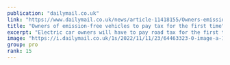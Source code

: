 ```yaml
---
publication: "dailymail.co.uk"
link: "https://www.dailymail.co.uk/news/article-11418155/Owners-emission-free-vehicles-pay-tax-time-bid-plug-7-billion-shortfall.html"
title: "Owners of emission-free vehicles to pay tax for the first time"
excerpt: "Electric car owners will have to pay road tax for the first time, as part of 'eye-watering' Budget plans designed to fill a £54 billion hole in the public finances."
image: "https://i.dailymail.co.uk/1s/2022/11/11/23/64463323-0-image-a-11_1668208887468.jpg"
group: pro
rank: 15
---
```


